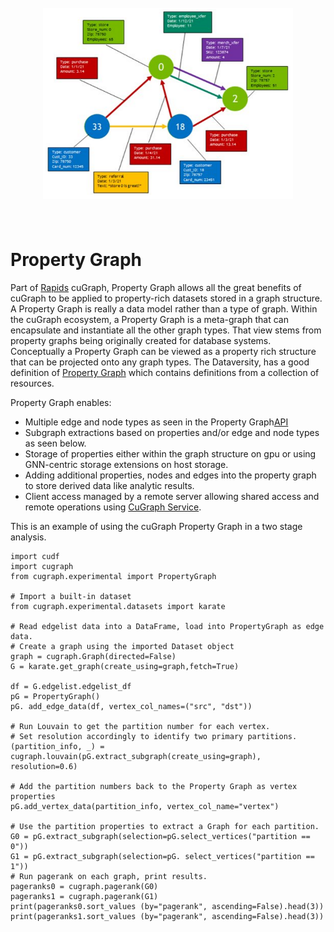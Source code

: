 <h1 align="center";>
  <br>
  <img src="../img/pg_example.png" alt="cuGraph" width="400">
</h1>
<h1 align="left";>
  <br>
Property Graph
</h1>

Part of [Rapids](https://rapids.ai) cuGraph, Property Graph allows all the great benefits of cuGraph to be applied to property-rich datasets stored in a graph structure. A Property Graph is really a data model rather than a type of graph.  Within the cuGraph ecosystem, a Property Graph is a meta-graph that can encapsulate and instantiate all the other graph types.  That view stems from property graphs being originally created for database systems.  Conceptually a Property Graph can be viewed as a property rich structure that can be projected onto any graph types.  The Dataversity, has a good definition of [Property Graph](https://www.dataversity.net/what-is-a-property-graph) which contains definitions from a collection of resources.

Property Graph enables:

* Multiple edge and node types as seen in the Property Graph[API]()
* Subgraph extractions based on properties and/or edge and node types as seen below.
* Storage of properties either within the graph structure on gpu or using GNN-centric storage extensions on host storage.
* Adding additional properties, nodes and edges into the property graph to store derived data like analytic results.
* Client access managed by a remote server allowing shared access and remote operations using [CuGraph Service](cugraph_service.md).

This is an example of using the cuGraph Property Graph in a two stage analysis.

```
import cudf 
import cugraph 
from cugraph.experimental import PropertyGraph

# Import a built-in dataset
from cugraph.experimental.datasets import karate

# Read edgelist data into a DataFrame, load into PropertyGraph as edge data.
# Create a graph using the imported Dataset object
graph = cugraph.Graph(directed=False)
G = karate.get_graph(create_using=graph,fetch=True)

df = G.edgelist.edgelist_df
pG = PropertyGraph() 
pG. add_edge_data(df, vertex_col_names=("src", "dst"))

# Run Louvain to get the partition number for each vertex. 
# Set resolution accordingly to identify two primary partitions. 
(partition_info, _) = cugraph.louvain(pG.extract_subgraph(create_using=graph), resolution=0.6)

# Add the partition numbers back to the Property Graph as vertex properties 
pG.add_vertex_data(partition_info, vertex_col_name="vertex")

# Use the partition properties to extract a Graph for each partition. 
G0 = pG.extract_subgraph(selection=pG.select_vertices("partition == 0"))
G1 = pG.extract_subgraph(selection=pG. select_vertices("partition == 1"))
# Run pagerank on each graph, print results. 
pageranks0 = cugraph.pagerank(G0) 
pageranks1 = cugraph.pagerank(G1) 
print(pageranks0.sort_values (by="pagerank", ascending=False).head(3))
print(pageranks1.sort_values (by="pagerank", ascending=False).head(3))
```
